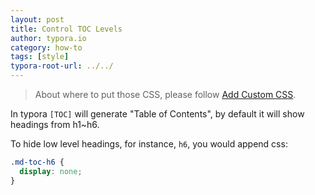 ```yaml
---
layout: post
title: Control TOC Levels
author: typora.io
category: how-to
tags: [style]
typora-root-url: ../../
---
```


>  About where to put those CSS, please follow [Add Custom CSS](/Add-Custom-CSS/).

In typora `[TOC]` will generate "Table of Contents", by default it will show headings from h1~h6. 

To hide low level headings, for instance, `h6`, you would append css:

```css
.md-toc-h6 {
  display: none;
}
```

